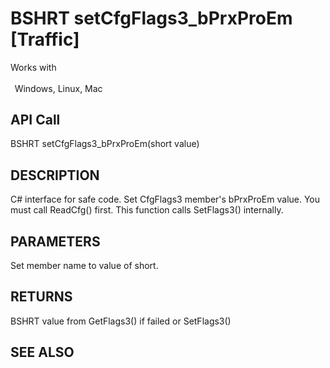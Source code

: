 # BSHRT setCfgFlags3_bPrxProEm [Traffic]

Works with <p class="s1" style="padding-top: 2pt;padding-left: 5pt;text-indent: 0pt;text-align: left;"><a name="bookmark403">&zwnj;</a>Windows, Linux, Mac</p>

## API Call
BSHRT setCfgFlags3_bPrxProEm(short value)
## DESCRIPTION
C# interface for safe code. Set CfgFlags3 member&#39;s bPrxProEm value. You must call ReadCfg() first. This function calls SetFlags3() internally.

## PARAMETERS
Set member name to value of short.

## RETURNS
BSHRT value from GetFlags3() if failed or SetFlags3()

## SEE ALSO

